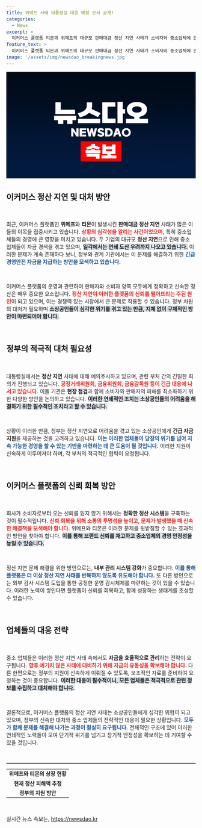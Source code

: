 ```yaml
---
title: 위메프 사태 대통령실 대응 예정 문서 공개!
categories:
  - News
excerpt: >
  이커머스 플랫폼 티몬과 위메프의 대규모 판매대금 정산 지연 사태가 소비자와 중소업체에 큰 타격을 주고 있다. 정부는 긴급 대응 방안을 논의 중이며, 생존을 위협받는 소상공인들을 위한 지원책이 검토되고 있다.
feature_text: >
  이커머스 플랫폼 티몬과 위메프의 대규모 판매대금 정산 지연 사태가 소비자와 중소업체에 큰 타격을 주고 있다. 정부는 긴급 대응 방안을 논의 중이며, 생존을 위협받는 소상공인들을 위한 지원책이 검토되고 있다.
image: '/assets/img/newsdao_breakingnews.jpg'
---
```


<p><img src="/assets/img/newsdao_breakingnews.jpg" alt="flaretime 속보" /></p>

<h2 data-ke-size="size26">이커머스 정산 지연 및 대처 방안</h2>

<p data-ke-size="size16">&nbsp;</p>

<p>최근, 이커머스 플랫폼인 <b>위메프</b>와 <b>티몬</b>이 발생시킨 <b>판매대금 정산 지연</b> 사태가 많은 이들의 이목을 집중시키고 있습니다. <b><span style="color: #ee2323;">상황의 심각성을 알리는 사건이었으며,</span></b> 특히 중소업체들의 경영에 큰 영향을 미치고 있습니다. 두 기업의 대규모 <b>정산 지연</b>으로 인해 중소 업체들이 자금 경색을 겪고 있으며, <b><span style="background-color: #21538527;">일각에서는 연쇄 도산 우려까지 나오고 있습니다.</span></b> 이러한 문제가 계속 존재하다 보니, 정부와 관계 기관에서는 이 문제를 해결하기 위한 <b><span style="color: #1a5490;">긴급 경영안전 자금을 지급하는 방안을 모색하고 있습니다.</span></b></p>

<p data-ke-size="size16">&nbsp;</p>

<p>이커머스 플랫폼의 운영과 관련하여 판매자와 소비자 양쪽 모두에게 정확하고 신속한 정산은 매우 중요한 요소입니다. <b><span style="color: #ee2323;">정산 지연이 이러한 플랫폼의 신뢰를 떨어뜨리는 주된 원인</span></b>이 되고 있으며, 이는 경쟁력 있는 시장에서 큰 문제로 작용할 수 있습니다. 정부 차원의 대처가 필요하며 <b><span style="background-color: #21538527;">소상공인들이 심각한 위기를 겪고 있는 만큼, 지체 없이 구체적인 방안이 마련되어야 합니다.</span></b> </p>

<p data-ke-size="size16">&nbsp;</p>

<h2 data-ke-size="size26">정부의 적극적 대처 필요성</h2>

<p data-ke-size="size16">&nbsp;</p>

<p>대통령실에서는 <b>정산 지연</b> 사태에 대해 예의주시하고 있으며, 관련 부처 간의 긴밀한 회의가 진행되고 있습니다. <b><span style="color: #ee2323;">공정거래위원회, 금융위원회, 금융감독원 등이 긴급 대응에 나서고 있습니다.</span></b> 이들 기관은 <b>현장 점검</b>과 함께 소비자와 판매자의 피해를 최소화하기 위한 다양한 방안을 논의하고 있습니다. <b><span style="background-color: #21538527;">이러한 연쇄적인 조치는 소상공인들의 어려움을 해결하기 위한 필수적인 조치라고 할 수 있습니다.</span></b></p>

<p data-ke-size="size16">&nbsp;</p>

<p>상황이 이러한 만큼, 정부는 정산 지연으로 어려움을 겪고 있는 소상공인에게 <b> 긴급 자금 지원</b>을 제공하는 것을 고려하고 있습니다. <b><span style="color: #1a5490;">이는 이러한 업체들이 당장의 위기를 넘어 지속 가능한 경영을 할 수 있는 기반을 마련하는 데 큰 도움이 될 것입니다.</span></b> 이러한 지원이 신속하게 이루어져야 하며, 각 부처의 적극적인 협력이 요청됩니다.</p>

<p data-ke-size="size16">&nbsp;</p>

<h2 data-ke-size="size26">이커머스 플랫폼의 신뢰 회복 방안</h2>

<p data-ke-size="size16">&nbsp;</p>

<p>회사가 소비자로부터 오는 신뢰를 잃지 않기 위해서는 <b>정확한 정산 시스템</b>을 구축하는 것이 필수적입니다. <b><span style="color: #ee2323;">신뢰 회복을 위해 소통의 투명성을 높이고, 문제가 발생했을 때 신속한 해결책을 모색해야 합니다.</span></b> 위메프와 티몬은 이러한 문제를 뒷받침할 수 있는 효과적인 방안을 찾아야 합니다. <b><span style="background-color: #21538527;">이를 통해 브랜드 신뢰를 재고하고 중소업체의 경영 안정성을 높일 수 있습니다.</span></b></p>

<p data-ke-size="size16">&nbsp;</p>

<p>정산 지연 문제 해결을 위한 방안으로는, <b>내부 관리 시스템 강화</b>가 중요합니다. <b><span style="color: #1a5490;">이를 통해 플랫폼은 더 이상 정산 지연 사태를 반복하지 않도록 유도해야 합니다.</span></b> 또 다른 방안으로는 외부 감사 시스템 도입을 통한 공정한 운영 감시체제를 마련하는 것이 있을 수 있습니다. 이러한 노력이 쌓인다면 플랫폼이 신뢰를 회복하고, 함께 성장하는 생태계를 조성할 수 있습니다.</p>

<p data-ke-size="size16">&nbsp;</p>

<h2 data-ke-size="size26">업체들의 대응 전략</h2>

<p data-ke-size="size16">&nbsp;</p>

<p>중소 업체들은 이러한 정산 지연 사태 속에서도 <b>자금을 효율적으로 관리</b>하는 전략이 요구됩니다. <b><span style="color: #ee2323;">향후 예기치 않은 사태에 대비하기 위해 자금의 유동성을 확보해야 합니다.</span></b> 다른 한편으로는 정부의 지원이 신속하게 이뤄질 수 있도록, 보조적인 자료를 준비하여 요청하는 것이 중요합니다. <b><span style="background-color: #21538527;">이러한 대응이 필수적이니, 모든 업체들은 적극적으로 관련 정보를 수집하고 대처해야 합니다.</span></b></p>

<p data-ke-size="size16">&nbsp;</p>

<p>결론적으로, 이커머스 플랫폼의 정산 지연 사태는 소상공인들에게 심각한 위협이 되고 있으며, 정부의 신속한 대처와 중소 업체들의 전략적인 대응이 필요한 상황입니다. <b><span style="color: #1a5490;">모두가 함께 문제를 해결해 나가는 과정이 절실히 요구됩니다.</span></b> 전체적인 구조에 있어 이러한 연쇄적인 노력들이 모여 단기적 위기를 넘기고 장기적 안정성을 확보하는 데 기여할 수 있을 것입니다.</p>

<p data-ke-size="size16">&nbsp;</p>

<hr style="height:2px; border:none; background-color:#333;">

<table style="width: 100%; border-collapse: collapse;">
  <tr>
    <td style="text-align: center; height: 17px;"><b>위메프와 티몬의 상장 현황</b></td>
  </tr>
  <tr>
    <td style="text-align: center; height: 17px;"><b>현재 정산 피해액 추정</b></td>
  </tr>
  <tr>
    <td style="text-align: center; height: 17px;"><b>정부의 지원 방안</b></td>
  </tr>
</table>

<p data-ke-size="size16">&nbsp;</p>
실시간 뉴스 속보는, <a href="https://newsdao.kr" rel="dofollow">https://newsdao.kr</a>


